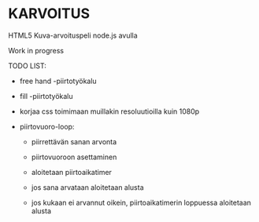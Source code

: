 # KARVOITUS
HTML5 Kuva-arvoituspeli node.js avulla

Work in progress

TODO LIST:

* free hand -piirtotyökalu

* fill -piirtotyökalu

* korjaa css toimimaan muillakin resoluutioilla kuin 1080p

* piirtovuoro-loop:

  * piirrettävän sanan arvonta

  * piirtovuoroon asettaminen

  * aloitetaan piirtoaikatimer

  * jos sana arvataan aloitetaan alusta
  
  * jos kukaan ei arvannut oikein, piirtoaikatimerin loppuessa aloitetaan alusta